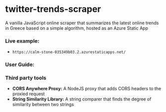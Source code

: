 # twitter-trends-scraper

A vanilla JavaScript online scraper that summarizes the latest online trends in Greece based on a simple algorithm, hosted as an Azure Static App

### Live example:
* `https://calm-stone-035349b03.2.azurestaticapps.net/`

### User Guide:

### Third party tools
* **CORS Anywhere Proxy:** A NodeJS proxy that adds CORS headers to the proxied request
* **String Similarity Library:** A string comparer that finds the degree of similarity between two strings
